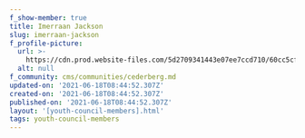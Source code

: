 ```yaml
---
f_show-member: true
title: Imerraan Jackson
slug: imerraan-jackson
f_profile-picture:
  url: >-
    https://cdn.prod.website-files.com/5d2709341443e07ee7ccd710/60cc5cf22a3de5d996e343d1_WhatsApp%20Image%202021-06-13%20at%2023.33.34.jpeg
  alt: null
f_community: cms/communities/cederberg.md
updated-on: '2021-06-18T08:44:52.307Z'
created-on: '2021-06-18T08:44:52.307Z'
published-on: '2021-06-18T08:44:52.307Z'
layout: '[youth-council-members].html'
tags: youth-council-members
---
```



